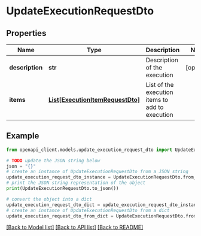 # UpdateExecutionRequestDto


## Properties

Name | Type | Description | Notes
------------ | ------------- | ------------- | -------------
**description** | **str** | Description of the execution | [optional] 
**items** | [**List[ExecutionItemRequestDto]**](ExecutionItemRequestDto.md) | List of the execution items to add to execution | 

## Example

```python
from openapi_client.models.update_execution_request_dto import UpdateExecutionRequestDto

# TODO update the JSON string below
json = "{}"
# create an instance of UpdateExecutionRequestDto from a JSON string
update_execution_request_dto_instance = UpdateExecutionRequestDto.from_json(json)
# print the JSON string representation of the object
print(UpdateExecutionRequestDto.to_json())

# convert the object into a dict
update_execution_request_dto_dict = update_execution_request_dto_instance.to_dict()
# create an instance of UpdateExecutionRequestDto from a dict
update_execution_request_dto_from_dict = UpdateExecutionRequestDto.from_dict(update_execution_request_dto_dict)
```
[[Back to Model list]](../README.md#documentation-for-models) [[Back to API list]](../README.md#documentation-for-api-endpoints) [[Back to README]](../README.md)


